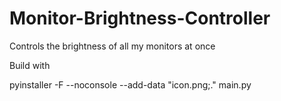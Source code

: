 # Monitor-Brightness-Controller
Controls the brightness of all my monitors at once

Build with

pyinstaller -F --noconsole --add-data "icon.png;." main.py
